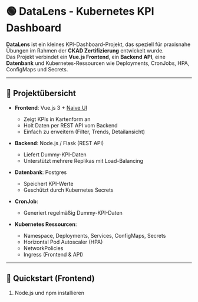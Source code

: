 # 🟢 DataLens - Kubernetes KPI Dashboard

**DataLens** ist ein kleines KPI-Dashboard-Projekt, das speziell für praxisnahe Übungen im Rahmen der **CKAD Zertifizierung** entwickelt wurde.  
Das Projekt verbindet ein **Vue.js Frontend**, ein **Backend API**, eine **Datenbank** und Kubernetes-Ressourcen wie Deployments, CronJobs, HPA, ConfigMaps und Secrets.  

---

## 📌 Projektübersicht

- **Frontend**: Vue.js 3 + [Naive UI](https://www.naiveui.com/)  
  - Zeigt KPIs in Kartenform an
  - Holt Daten per REST API vom Backend
  - Einfach zu erweitern (Filter, Trends, Detailansicht)

- **Backend**: Node.js / Flask (REST API)  
  - Liefert Dummy-KPI-Daten
  - Unterstützt mehrere Replikas mit Load-Balancing

- **Datenbank**: Postgres  
  - Speichert KPI-Werte
  - Geschützt durch Kubernetes Secrets

- **CronJob**:  
  - Generiert regelmäßig Dummy-KPI-Daten

- **Kubernetes Ressourcen**:  
  - Namespace, Deployments, Services, ConfigMaps, Secrets  
  - Horizontal Pod Autoscaler (HPA)  
  - NetworkPolicies  
  - Ingress (Frontend & API)  

---

## 🚀 Quickstart (Frontend)

1. Node.js und npm installieren
